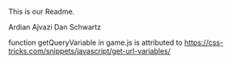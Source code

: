 This is our Readme.

Ardian Ajvazi
Dan Schwartz

function getQueryVariable in game.js is attributed to https://css-tricks.com/snippets/javascript/get-url-variables/
